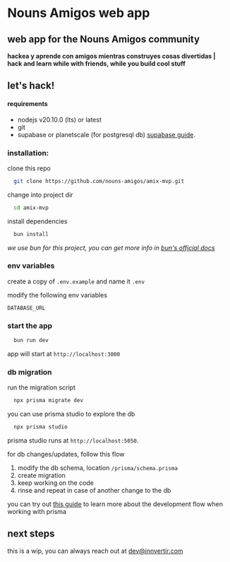 # Nouns Amigos web app

## web app for the Nouns Amigos community

**hackea y aprende con amigos mientras construyes cosas divertidas | hack and learn while with friends, while you build cool stuff**

## let's hack!

#### requirements

- nodejs v20.10.0 (lts) or latest
- git
- supabase or planetscale (for postgresql db) [supabase guide](https://supabase.com/docs/guides/database/connecting-to-postgres).

### installation:

clone this repo

```bash
  git clone https://github.com/nouns-amigos/amix-mvp.git
```

change into project dir

```bash
  cd amix-mvp
```

install dependencies

```bash
  bun install
```

_we use bun for this project, you can get more info in [bun's official docs](https://bun.sh/docs/installation)_

### env variables

create a copy of `.env.example` and name it `.env`

modify the following env variables

`DATABASE_URL`

### start the app

```bash
  bun run dev
```

app will start at `http://localhost:3000`

### db migration

run the migration script

```bash
  npx prisma migrate dev
```

you can use prisma studio to explore the db

```bash
  npx prisma studio
```

prisma studio runs at `http://localhost:5050`.

for db changes/updates, follow this flow

1. modify the db schema, location `/prisma/schema.prisma`
2. create migration
3. keep working on the code
4. rinse and repeat in case of another change to the db

you can try out [this guide](https://www.prisma.io/docs/guides/migrate/developing-with-prisma-migrate) to learn more about the development flow when working with prisma

## next steps

this is a wip, you can always reach out at dev@innvertir.com
